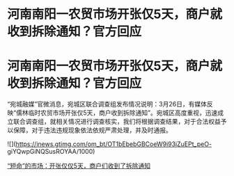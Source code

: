 # 河南南阳一农贸市场开张仅5天，商户就收到拆除通知？官方回应

# 河南南阳一农贸市场开张仅5天，商户就收到拆除通知？官方回应

“宛城融媒”官微消息，宛城区联合调查组发布情况说明：3月26日，有媒体反映“儒林临时农贸市场开张仅5天，商户收到拆除通知”。宛城区高度重视，迅速成立联合调查组，就相关情况进行调查核实，我们将根据调查结果，对于合法权益予以保障，对于违法违规现象依法依规严肃处理，并及时通报。

![](https://inews.gtimg.com/om_bt/OT1bEbebGBCoeW9i93jZuEPt_peO-
giYQwpGiNQSusROYAA/1000)

[“短命”的市场：开张仅仅5天，商户们收到了拆除通知](https://news.qq.com/rain/a/20240326A0345600)

